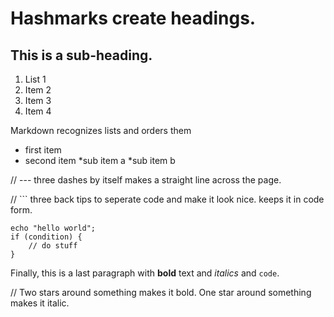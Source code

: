 # Hashmarks create headings. 
## This is a sub-heading.

1. List 1 
1. Item 2
1. Item 3
1. Item 4

Markdown recognizes lists and orders them

* first item
* second item
  *sub item a
  *sub item b

// --- three dashes by itself makes a straight line across the page. 

// ``` three back tips to seperate code and make it look nice. keeps it in code form.

```
echo "hello world";
if (condition) {
	// do stuff
}
```

Finally, this is a last paragraph with **bold** text and *italics* and `code`.

// Two stars around something makes it bold. One star around something makes it italic. 
